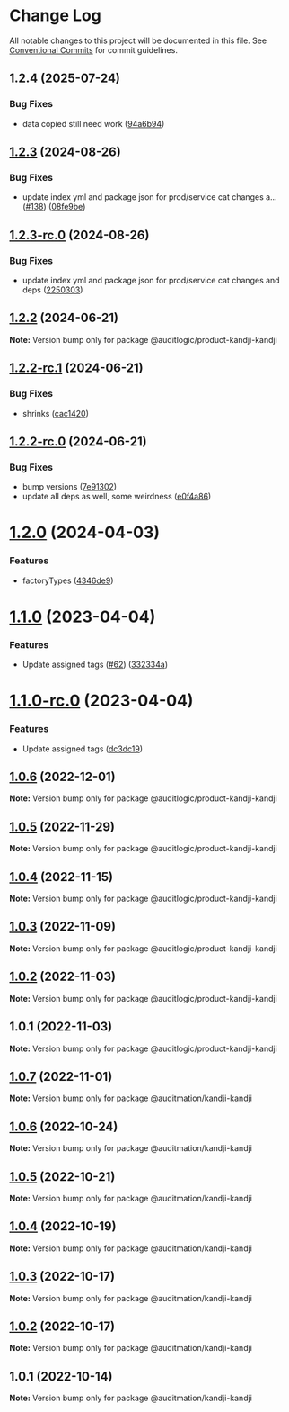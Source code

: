 # Change Log

All notable changes to this project will be documented in this file.
See [Conventional Commits](https://conventionalcommits.org) for commit guidelines.

## 1.2.4 (2025-07-24)


### Bug Fixes

* data copied still need work ([94a6b94](https://github.com/zerobias-org/product/commit/94a6b942fb0516367548599d739529536132755a))





## [1.2.3](https://github.com/auditlogic/product/compare/@auditlogic/product-kandji-kandji@1.2.2...@auditlogic/product-kandji-kandji@1.2.3) (2024-08-26)


### Bug Fixes

* update index yml and package json for prod/service cat changes a… ([#138](https://github.com/auditlogic/product/issues/138)) ([08fe9be](https://github.com/auditlogic/product/commit/08fe9beb1c8457462a19bc69caa02e6212d97e1a))





## [1.2.3-rc.0](https://github.com/auditlogic/product/compare/@auditlogic/product-kandji-kandji@1.2.2...@auditlogic/product-kandji-kandji@1.2.3-rc.0) (2024-08-26)


### Bug Fixes

* update index yml and package json for prod/service cat changes and deps ([2250303](https://github.com/auditlogic/product/commit/225030363a363608240135b7ebed386b28f01e4b))





## [1.2.2](https://github.com/auditlogic/product/compare/@auditlogic/product-kandji-kandji@1.2.2-rc.1...@auditlogic/product-kandji-kandji@1.2.2) (2024-06-21)

**Note:** Version bump only for package @auditlogic/product-kandji-kandji





## [1.2.2-rc.1](https://github.com/auditlogic/product/compare/@auditlogic/product-kandji-kandji@1.2.2-rc.0...@auditlogic/product-kandji-kandji@1.2.2-rc.1) (2024-06-21)


### Bug Fixes

* shrinks ([cac1420](https://github.com/auditlogic/product/commit/cac14200fefcd8183ab69fe89a47bd3f70f563e9))





## [1.2.2-rc.0](https://github.com/auditlogic/product/compare/@auditlogic/product-kandji-kandji@1.2.0...@auditlogic/product-kandji-kandji@1.2.2-rc.0) (2024-06-21)


### Bug Fixes

* bump versions ([7e91302](https://github.com/auditlogic/product/commit/7e913023b8b312150ed7762c32fbbe616be71de5))
* update all deps as well, some weirdness ([e0f4a86](https://github.com/auditlogic/product/commit/e0f4a864714e2d3de6bbf3da014d5312fe53be2f))





# [1.2.0](https://github.com/auditlogic/product/compare/@auditlogic/product-kandji-kandji@1.1.0...@auditlogic/product-kandji-kandji@1.2.0) (2024-04-03)


### Features

* factoryTypes ([4346de9](https://github.com/auditlogic/product/commit/4346de92693aee892fccf725338ffc7b80ab182b))





# [1.1.0](https://github.com/auditlogic/product/compare/@auditlogic/product-kandji-kandji@1.0.6...@auditlogic/product-kandji-kandji@1.1.0) (2023-04-04)


### Features

* Update assigned tags ([#62](https://github.com/auditlogic/product/issues/62)) ([332334a](https://github.com/auditlogic/product/commit/332334ac1b4a57ff812914e70573c91539a06bf4))





# [1.1.0-rc.0](https://github.com/auditlogic/product/compare/@auditlogic/product-kandji-kandji@1.0.6...@auditlogic/product-kandji-kandji@1.1.0-rc.0) (2023-04-04)


### Features

* Update assigned tags ([dc3dc19](https://github.com/auditlogic/product/commit/dc3dc19fc1eed87cbc16dbdcf7131bf46ffcfbb7))





## [1.0.6](https://github.com/auditlogic/product/compare/@auditlogic/product-kandji-kandji@1.0.5...@auditlogic/product-kandji-kandji@1.0.6) (2022-12-01)

**Note:** Version bump only for package @auditlogic/product-kandji-kandji





## [1.0.5](https://github.com/auditlogic/product/compare/@auditlogic/product-kandji-kandji@1.0.4...@auditlogic/product-kandji-kandji@1.0.5) (2022-11-29)

**Note:** Version bump only for package @auditlogic/product-kandji-kandji





## [1.0.4](https://github.com/auditlogic/product/compare/@auditlogic/product-kandji-kandji@1.0.3...@auditlogic/product-kandji-kandji@1.0.4) (2022-11-15)

**Note:** Version bump only for package @auditlogic/product-kandji-kandji





## [1.0.3](https://github.com/auditlogic/product/compare/@auditlogic/product-kandji-kandji@1.0.2...@auditlogic/product-kandji-kandji@1.0.3) (2022-11-09)

**Note:** Version bump only for package @auditlogic/product-kandji-kandji





## [1.0.2](https://github.com/auditlogic/product/compare/@auditlogic/product-kandji-kandji@1.0.1...@auditlogic/product-kandji-kandji@1.0.2) (2022-11-03)

**Note:** Version bump only for package @auditlogic/product-kandji-kandji





## 1.0.1 (2022-11-03)

**Note:** Version bump only for package @auditlogic/product-kandji-kandji





## [1.0.7](https://github.com/auditmation/store-content/compare/@auditmation/kandji-kandji@1.0.6...@auditmation/kandji-kandji@1.0.7) (2022-11-01)

**Note:** Version bump only for package @auditmation/kandji-kandji





## [1.0.6](https://github.com/auditmation/store-content/compare/@auditmation/kandji-kandji@1.0.5...@auditmation/kandji-kandji@1.0.6) (2022-10-24)

**Note:** Version bump only for package @auditmation/kandji-kandji





## [1.0.5](https://github.com/auditmation/store-content/compare/@auditmation/kandji-kandji@1.0.4...@auditmation/kandji-kandji@1.0.5) (2022-10-21)

**Note:** Version bump only for package @auditmation/kandji-kandji





## [1.0.4](https://github.com/auditmation/store-content/compare/@auditmation/kandji-kandji@1.0.3...@auditmation/kandji-kandji@1.0.4) (2022-10-19)

**Note:** Version bump only for package @auditmation/kandji-kandji





## [1.0.3](https://github.com/auditmation/store-content/compare/@auditmation/kandji-kandji@1.0.2...@auditmation/kandji-kandji@1.0.3) (2022-10-17)

**Note:** Version bump only for package @auditmation/kandji-kandji





## [1.0.2](https://github.com/auditmation/store-content/compare/@auditmation/kandji-kandji@1.0.1...@auditmation/kandji-kandji@1.0.2) (2022-10-17)

**Note:** Version bump only for package @auditmation/kandji-kandji





## 1.0.1 (2022-10-14)

**Note:** Version bump only for package @auditmation/kandji-kandji
